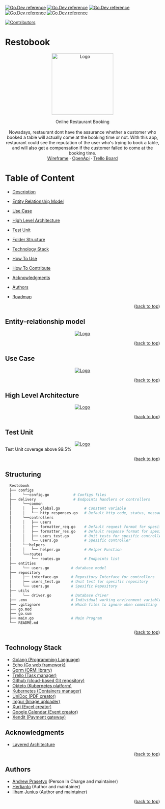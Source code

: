 <div id="top"></div>

[![Go.Dev reference](https://img.shields.io/badge/echo-reference-blue?logo=go&logoColor=blue)](https://github.com/labstack/echo)
[![Go.Dev reference](https://img.shields.io/badge/gorm-reference-blue?logo=go&logoColor=blue)](https://pkg.go.dev/gorm.io/gorm?tab=doc)
[![Go.Dev reference](https://img.shields.io/badge/google--calender-reference-blue)](https://pkg.go.dev/google.golang.org/api@v0.68.0/calendar/v3)
[![Go.Dev reference](https://img.shields.io/badge/unidoc--pdf-reference-blue)](https://pkg.go.dev/github.com/unidoc/unipdf/v3)
[![Go.Dev reference](https://img.shields.io/badge/excelize-reference-blue)](https://pkg.go.dev/github.com/xuri/excelize/v2@v2.5.0)

[![Contributors](https://img.shields.io/github/contributors/herlianto-github/Restobook.svg?style=for-the-badge)](https://github.com/herlianto-github/Restobook/graphs/contributors)

# Restobook

<!-- Description -->
<div align="center">
  <a href="https://github.com/herlianto-github/Restobook/IMAGES/Restobook.png">
    <img src="IMAGES/Restobook.png" alt="Logo" width="200" height="200">
  </a>
</div>
<div>
  <!-- <h3 align="center">Restobook</h3> -->
  <p align="center">
    Online Restaurant Booking<br/><br/>
    Nowadays, restaurant dont have the assurance whether a customer who booked
    a table will actually come at the booking time or not.
    With this app, restaurant could see the reputation of the user who's trying
    to book a table, and will also get a compensation if the customer failed to 
    come at the booking time.
    <br/>
    <!-- <br /> -->
    <a href="https://whimsical.com/online-order-QJZTHKQp4jGWeVMxMsmLiX">Wireframe</a>
    ·
    <a href="https://app.swaggerhub.com/apis-docs/Axelworld3/RestoBook/1.0.0">OpenApi</a>
    ·
    <a href="https://trello.com/b/z6U1sNoh/done">Trello Board</a>
  </p>
</div>

# Table of Content

- [Description](#restobook)
- [Entity Relationship Model](#entity–relationship-model)
- [Use Case](#use-case)
- [High Level Architecture](#high-level-architecture)
- [Test Unit](#test-unit)
- [Folder Structure](#structuring)
- [Technology Stack](#technology-stack)
- [How To Use](HOW_TO_USE.md)
- [How To Contribute](CONRTIBUTING.md)
- [Acknowledgments](#acknowledgments)
- [Authors](#authors)
- [Roadmap](ROADMAP.md)

  <p align="right">(<a href="#top">back to top</a>)</p>

## Entity–relationship model
  <!-- Entity–relationship model -->  
  <div align="center">
    <a href="https://github.com/herlianto-github/Restobook/blob/main/IMAGES/erd_Resto.PNG?raw=true">
      <img src="IMAGES/erd_Resto.PNG" alt="Logo">
    </a>
  </div>

  <p align="right">(<a href="#top">back to top</a>)</p>

## Use Case
 <!-- Use Case -->  
  <div align="center">
    <a href="https://github.com/herlianto-github/Restobook/blob/main/IMAGES/usecase.png?raw=true">
      <img src="IMAGES/usecase.png" alt="Logo">
    </a>
  </div>

  <p align="right">(<a href="#top">back to top</a>)</p>

## High Level Architecture
 <!-- High Level Architecture -->  
  <div align="center">
    <a href="https://github.com/herlianto-github/Restobook/blob/main/IMAGES/HLA.drawio.png?raw=true">
      <img src="IMAGES/HLA.drawio.png" alt="Logo">
    </a>
  </div>

  <p align="right">(<a href="#top">back to top</a>)</p> 

## Test Unit
<!-- Test Unit -->  
  <div align="center">
    <a href="https://github.com/herlianto-github/Restobook/blob/main/IMAGES/Test_unit.jpeg?raw=true">
      <img src="IMAGES/Test_unit.jpeg" alt="Logo">
    </a>
  </div>
Test Unit coverage above 99.5%
  <p align="right">(<a href="#top">back to top</a>)</p>

## Structuring

  ```sh
    Restobook
    ├── configs                
    │     └──config.go           # Configs files
    ├── delivery                 # Endpoints handlers or controllers
    │     └──common
    │     │   ├── global.go           # Constant variable
    │     │   └── http_responses.go   # Default http code, status, message
    │     └──controllers
    │     │   ├── users
    │     │   ├── formatter_req.go    # Default request format for spesific controllers
    │     │   ├── formatter_res.go    # Default response format for spesific controllers
    │     │   ├── users_test.go       # Unit tests for spesific controllers
    │     │   └── users.go            # Spesific controller
    │     └──helpers
    │     │   └── helper.go           # Helper Function
    │     └──routes  
    │         └── routes.go           # Endpoints list
    ├── entities                
    │     └── users.go          # database model
    ├── repository              
    │     ├── interface.go      # Repository Interface for controllers
    │     ├── users_test.go     # Unit test for spesific repository
    │     └── users.go          # Spesific Repository
    ├── utils                 
    │     └── driver.go         # Database driver
    ├── .env                    # Individual working environment variables
    ├── .gitignore              # Which files to ignore when committing
    ├── go.mod                  
    ├── go.sum                  
    ├── main.go                 # Main Program
    └── README.md    
  ```

  <p align="right">(<a href="#top">back to top</a>)</p>

## Technology Stack
- [Golang (Programming Language)](https://go.dev)
- [Echo (Go web framework)](https://echo.labstack.com)
- [Gorm (ORM library)](https://gorm.io)
- [Trello (Task manager)](https://trello.com)
- [Github (cloud-based Git repository)](https://github.com)
- [Okteto (Kubernetes platform)](https://www.okteto.com)
- [Kubernetes (Containers manager)](https://kubernetes.io)
- [UniDoc (PDF creator)](https://cloud.unidoc.io)
- [Imgur (Image uploader)](https://imgur.com)
- [Xuri (Excel creator)](https://xuri.me/excelize/)
- [Google Calendar (Event creator)](https://developers.google.com/calendar/api)
- [Xendit (Payment gateway)](https://www.xendit.co)

## Acknowledgments

- [Layered Architecture](https://www.oreilly.com/library/view/software-architecture-patterns/9781491971437/ch01.html)

<p align="right">(<a href="#top">back to top</a>)</p>

## Authors

- [Andrew Prasetyo](https://github.com/andrewptjio) (Person In Charge and maintainer)
- [Herlianto](https://github.com/herlianto-github) (Author and maintainer)
- [Ilham Junius](https://github.com/ilhamjunius) (Author and maintainer)

<p align="right">(<a href="#top">back to top</a>)</p>

